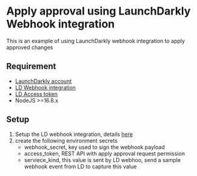 # Apply approval using LaunchDarkly Webhook integration
This is an example of using LaunchDarkly webhook integration to apply approved changes
## Requirement
- [LaunchDarkly account](https://launchdarkly.com/start-trial/)
- [LD Webhook integration](https://docs.launchdarkly.com/home/connecting/webhooks)
- [LD Access token](https://docs.launchdarkly.com/home/account-security/api-access-tokens)
- NodeJS >=16.8.x
  
## Setup
1. Setup the LD webhook integration, details [here](https://docs.launchdarkly.com/home/connecting/webhooks)
2. create the following environment secrets
   - webhook_secret, key used to sign the webhook payload
   - access_token, REST API with apply approval request permission
   - serviece_kind, this value is sent by LD webhoo, send a sample webhook event from LD to capture this value
   


